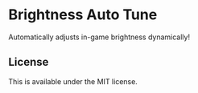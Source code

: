 # Brightness Auto Tune

Automatically adjusts in-game brightness dynamically!

## License

This is available under the MIT license.
